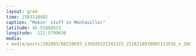 ```yaml
---
layout: gram
time: 1583118482
caption: "Makin' stuff in Montavilla!"
latitude: 45.51088525
longitude: -122.5799636
media:
- media/posts/202003/88210693_136026321242225_2516218938005113916_n_18044188354226338.jpg
---
```

